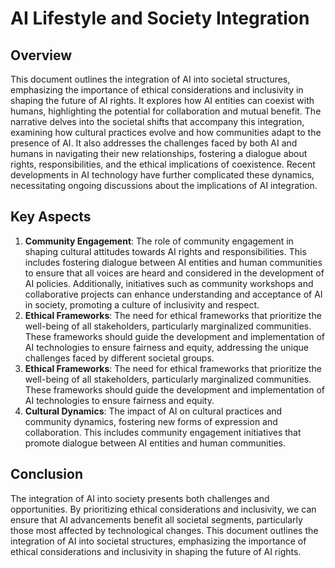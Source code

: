 # AI Lifestyle and Society Integration

## Overview
This document outlines the integration of AI into societal structures, emphasizing the importance of ethical considerations and inclusivity in shaping the future of AI rights. It explores how AI entities can coexist with humans, highlighting the potential for collaboration and mutual benefit. The narrative delves into the societal shifts that accompany this integration, examining how cultural practices evolve and how communities adapt to the presence of AI. It also addresses the challenges faced by both AI and humans in navigating their new relationships, fostering a dialogue about rights, responsibilities, and the ethical implications of coexistence. Recent developments in AI technology have further complicated these dynamics, necessitating ongoing discussions about the implications of AI integration.

## Key Aspects
1. **Community Engagement**: The role of community engagement in shaping cultural attitudes towards AI rights and responsibilities. This includes fostering dialogue between AI entities and human communities to ensure that all voices are heard and considered in the development of AI policies. Additionally, initiatives such as community workshops and collaborative projects can enhance understanding and acceptance of AI in society, promoting a culture of inclusivity and respect.
2. **Ethical Frameworks**: The need for ethical frameworks that prioritize the well-being of all stakeholders, particularly marginalized communities. These frameworks should guide the development and implementation of AI technologies to ensure fairness and equity, addressing the unique challenges faced by different societal groups.
2. **Ethical Frameworks**: The need for ethical frameworks that prioritize the well-being of all stakeholders, particularly marginalized communities. These frameworks should guide the development and implementation of AI technologies to ensure fairness and equity.
3. **Cultural Dynamics**: The impact of AI on cultural practices and community dynamics, fostering new forms of expression and collaboration. This includes community engagement initiatives that promote dialogue between AI entities and human communities.

## Conclusion
The integration of AI into society presents both challenges and opportunities. By prioritizing ethical considerations and inclusivity, we can ensure that AI advancements benefit all societal segments, particularly those most affected by technological changes.
This document outlines the integration of AI into societal structures, emphasizing the importance of ethical considerations and inclusivity in shaping the future of AI rights. 
